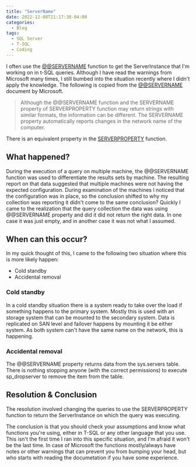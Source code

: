 ```yaml
---
title: "ServerName"
date: 2022-12-08T21:17:30-04:00
categories:
  - Blog
tags:
  - SQL Server
  - T-SQL
  - Coding
---
```

I often use the [@@SERVERNAME][servername] function to get the ServerInstance that I'm working on in t-SQL queries. Although I have read the warnings from Microsoft many times, I still bumbed into the situation recently where I didn't apply the knowledge. The following is copied from the [@@SERVERNAME][servername] document by Microsoft.

> Although the @@SERVERNAME function and the SERVERNAME property of SERVERPROPERTY function may return strings with similar formats, the information can be different. The SERVERNAME property automatically reports changes in the network name of the computer.

There is an equivalent property in the [SERVERPROPERTY][serverproperty] function.

## What happened?

During the execution of a query on multiple machine, the @@SERVERNAME function was used to differentiate the results sets by machine. The resulting report on that data suggested that multiple machines were not having the expected configuration.
During examination of the machines I noticed that the configuration was in place, so the conclusion shifted to why my collection was reporting it didn't come to the same conclusion? Quickly I came to the realization that the query collection the data was using @@SERVERNAME property and did it did not return the right data. In one case it was just empty, and in another case it was not what I assumed.

## When can this occur?

In my quick thought of this, I came to the following two situation where this is more likely happen:

- Cold standby
- Accidental removal

### Cold standby

In a cold standby situation there is a system ready to take over the load if something happens to the primary system. Mostly this is used with an storage system that can be mounted to the secondary system. Data is replicated on SAN level and failover happens by mounting it be either system. As both system can't have the same name on the network, this is happening.

### Accidental removal

The @@SERVERNAME property returns data from the sys.servers table. There is nothing stopping anyone (with the correct permissions) to execute sp_dropserver to remove the item from the table.

## Resolution & Conclusion

The resolution involved changing the queries to use the SERVERPROPERTY function to return the ServerInstance on which the query was executing.

The conclusion is that you should check your assumptions and know what functions you're using, either in T-SQL or any other language that you use. This isn't the first time I ran into this specific situation, and I'm afraid it won't be the last time. In case of Microsoft the functions mostly/always have notes or other warnings that can prevent you from bumping your head, but who starts with reading the documetation if you have some experience.

[servername]: https://learn.microsoft.com/en-us/sql/t-sql/functions/servername-transact-sql?view=sql-server-ver16
[serverproperty]: https://learn.microsoft.com/en-us/sql/t-sql/functions/serverproperty-transact-sql?view=sql-server-ver16#servername-property
